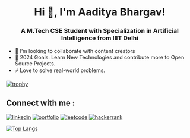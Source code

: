 <h1 align="center">Hi 👋, I'm Aaditya Bhargav! </h1>

<h3 align="center">A M.Tech CSE Student with Specialization in Artificial Intelligence from IIIT Delhi </h3>

- 💞️ I’m looking to collaborate with content creators
- 🥅 2024 Goals: Learn New Technologies and contribute more to Open Source Projects.
- ⚡ Love to solve real-world problems.

[![trophy](https://github-profile-trophy.vercel.app/?username=aadityabhargav18)](https://github.com/aadityabhargav18/github-profile-trophy)

## Connect with me :
[![linkedin](https://img.shields.io/badge/linkedin-0A66C2?style=for-the-badge&logo=linkedin&logoColor=white)](https://www.linkedin.com/in/aaditya-bhargav-34b424197/)
[![portfolio](https://img.shields.io/badge/portfolio-FA441D?style=for-the-badge&logo=ko-fi&logoColor=white)](https://aadityabhargav18.github.io/Portfolio/)
[![leetcode](https://img.shields.io/badge/leetcode-FDE35B?style=for-the-badge&logo=leetcode&logoColor=white)](https://leetcode.com/beunique_18/)
[![hackerrank](https://img.shields.io/badge/hackerrank-04BF11?style=for-the-badge&logo=hackerrank&logoColor=white)](https://www.hackerrank.com/baaditya917)

[![Top Langs](https://github-readme-stats.vercel.app/api/top-langs/?username=aadityabhargav18&layout=compact)](https://github.com/aadityabhargav18/github-readme-stats)

<!---
aadityabhargav18/aadityabhargav18 is a ✨ special ✨ repository because its `README.md` (this file) appears on your GitHub profile.
You can click the Preview link to take a look at your changes.
--->
